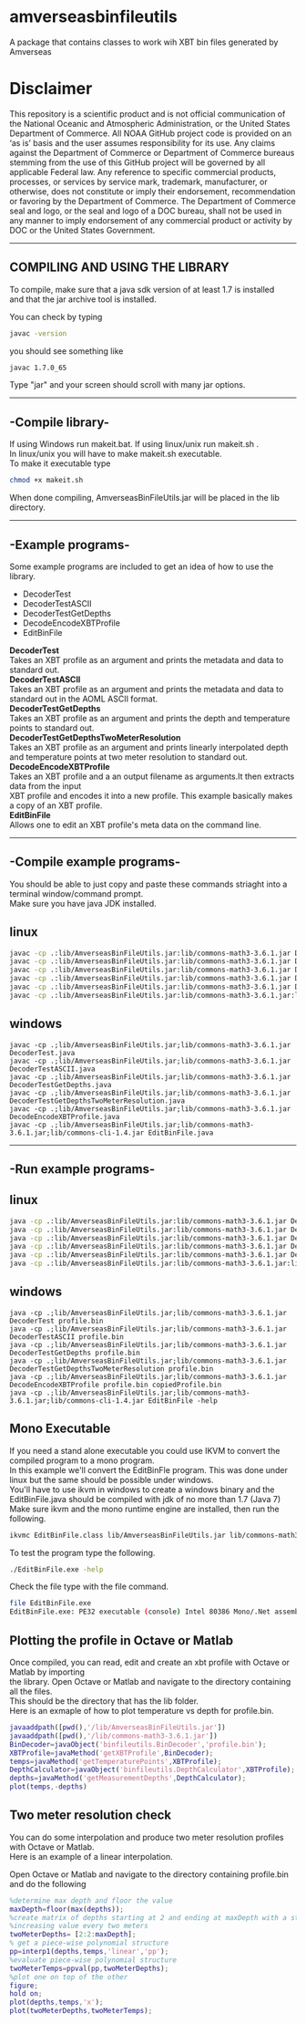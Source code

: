 # amverseasbinfileutils
A package that contains classes to work wih XBT bin files generated by Amverseas<br>

Disclaimer
==========
This repository is a scientific product and is not official communication of the National Oceanic and
Atmospheric Administration, or the United States Department of Commerce. All NOAA GitHub project code is
provided on an ‘as is’ basis and the user assumes responsibility for its use. Any claims against the Department of
Commerce or Department of Commerce bureaus stemming from the use of this GitHub project will be governed
by all applicable Federal law. Any reference to specific commercial products, processes, or services by service
mark, trademark, manufacturer, or otherwise, does not constitute or imply their endorsement, recommendation or
favoring by the Department of Commerce. The Department of Commerce seal and logo, or the seal and logo of a
DOC bureau, shall not be used in any manner to imply endorsement of any commercial product or activity by
DOC or the United States Government.

-----------------------------------
**COMPILING AND USING THE LIBRARY**
------------------------------------

To compile, make sure that a java sdk version of at least 1.7 is installed<br>
and that the jar archive tool is installed.<br>

You can check by typing<br> 
```bash
javac -version
```
you should see something like<br>

```bash
javac 1.7.0_65
```

Type "jar" and your screen should scroll with many jar options.<br>


-----------------
-Compile library-
-----------------

If using Windows run makeit.bat. If using linux/unix run makeit.sh .<br>
In linux/unix you will have to make makeit.sh executable.<br>
To make it executable type<br>
```bash
chmod +x makeit.sh
```
When done compiling, AmverseasBinFileUtils.jar will be placed in the lib directory.<br>

--------------------------
-Example programs-
--------------------------

Some example programs are included to get an idea of how to use the library.<br>

* DecoderTest
* DecoderTestASCII
* DecoderTestGetDepths
* DecodeEncodeXBTProfile
* EditBinFile


<b>DecoderTest</b><br>
Takes an XBT profile as an argument and prints the metadata and data to standard out.<br>
<b>DecoderTestASCII</b><br>
Takes an XBT profile as an argument and prints the metadata and data to standard out in the AOML ASCII format.<br>
<b>DecoderTestGetDepths</b><br>
Takes an XBT profile as an argument and prints the depth and temperature points to standard out.<br>
<b>DecoderTestGetDepthsTwoMeterResolution</b><br>
Takes an XBT profile as an argument and prints linearly interpolated depth and temperature points  at
two meter resolution to standard out.<br>
<b>DecodeEncodeXBTProfile</b><br>
Takes an XBT profile and a an output filename as arguments.It then extracts data from the input <br>
XBT profile and encodes it into a new profile. This example basically makes a copy of an XBT profile.<br>
<b>EditBinFile</b><br>
Allows one to edit an XBT profile's meta data on the command line.<br>

--------------------------
-Compile example programs-
--------------------------

You should be able to just copy and paste these commands striaght into a terminal window/command prompt.<br>
Make sure you have java JDK installed.<br>

linux
-----
```bash
javac -cp .:lib/AmverseasBinFileUtils.jar:lib/commons-math3-3.6.1.jar DecoderTest.java
javac -cp .:lib/AmverseasBinFileUtils.jar:lib/commons-math3-3.6.1.jar DecoderTestASCII.java
javac -cp .:lib/AmverseasBinFileUtils.jar:lib/commons-math3-3.6.1.jar DecoderTestGetDepths.java
javac -cp .:lib/AmverseasBinFileUtils.jar:lib/commons-math3-3.6.1.jar DecoderTestGetDepthsTwoMeterResolution.java
javac -cp .:lib/AmverseasBinFileUtils.jar:lib/commons-math3-3.6.1.jar DecodeEncodeXBTProfile.java
javac -cp .:lib/AmverseasBinFileUtils.jar:lib/commons-math3-3.6.1.jar:lib/commons-cli-1.4.jar EditBinFile.java
```
windows
-------
```widnowsbatch
javac -cp .;lib/AmverseasBinFileUtils.jar;lib/commons-math3-3.6.1.jar DecoderTest.java
javac -cp .;lib/AmverseasBinFileUtils.jar;lib/commons-math3-3.6.1.jar DecoderTestASCII.java
javac -cp .;lib/AmverseasBinFileUtils.jar;lib/commons-math3-3.6.1.jar DecoderTestGetDepths.java
javac -cp .;lib/AmverseasBinFileUtils.jar;lib/commons-math3-3.6.1.jar DecoderTestGetDepthsTwoMeterResolution.java
javac -cp .;lib/AmverseasBinFileUtils.jar;lib/commons-math3-3.6.1.jar DecodeEncodeXBTProfile.java
javac -cp .;lib/AmverseasBinFileUtils.jar;lib/commons-math3-3.6.1.jar;lib/commons-cli-1.4.jar EditBinFile.java
```
----------------------
-Run example programs-
----------------------

linux
-----
```bash
java -cp .:lib/AmverseasBinFileUtils.jar:lib/commons-math3-3.6.1.jar DecoderTest profile.bin
java -cp .:lib/AmverseasBinFileUtils.jar:lib/commons-math3-3.6.1.jar DecoderTestASCII profile.bin
java -cp .:lib/AmverseasBinFileUtils.jar:lib/commons-math3-3.6.1.jar DecoderTestGetDepths profile.bin
java -cp .:lib/AmverseasBinFileUtils.jar:lib/commons-math3-3.6.1.jar DecoderTestGetDepthsTwoMeterResolution profile.bin
java -cp .:lib/AmverseasBinFileUtils.jar:lib/commons-math3-3.6.1.jar DecodeEncodeXBTProfile profile.bin copiedProfile.bin
java -cp .:lib/AmverseasBinFileUtils.jar:lib/commons-math3-3.6.1.jar:lib/commons-cli-1.4.jar EditBinFile -help
```
windows
-------
```windows batch
java -cp .;lib/AmverseasBinFileUtils.jar;lib/commons-math3-3.6.1.jar DecoderTest profile.bin
java -cp .;lib/AmverseasBinFileUtils.jar;lib/commons-math3-3.6.1.jar DecoderTestASCII profile.bin
java -cp .;lib/AmverseasBinFileUtils.jar;lib/commons-math3-3.6.1.jar DecoderTestGetDepths profile.bin
java -cp .;lib/AmverseasBinFileUtils.jar;lib/commons-math3-3.6.1.jar DecoderTestGetDepthsTwoMeterResolution profile.bin
java -cp .;lib/AmverseasBinFileUtils.jar;lib/commons-math3-3.6.1.jar DecodeEncodeXBTProfile profile.bin copiedProfile.bin
java -cp .;lib/AmverseasBinFileUtils.jar;lib/commons-math3-3.6.1.jar;lib/commons-cli-1.4.jar EditBinFile -help

```

Mono Executable
---------------

If you need a stand alone executable you could use IKVM to convert the compiled program to a mono program.<br>
In this example we'll convert the EditBinFle program. This was done under linux but the same should be possible under windows.<br>
You'll have to use ikvm in windows to create a windows binary and the EditBinFile.java should be compiled with jdk of no more than 1.7 (Java 7)<br>
Make sure ikvm and the mono runtime engine are installed, then run the following.<br>
```bash
ikvmc EditBinFile.class lib/AmverseasBinFileUtils.jar lib/commons-math3-3.6.1.jar lib/commons-cli-1.4.jar
```
To test the program type the following.<br>
```bash
./EditBinFile.exe -help
```
Check the file type with the file command.<br>
```bash
file EditBinFile.exe
EditBinFile.exe: PE32 executable (console) Intel 80386 Mono/.Net assembly, for MS Windows
```

Plotting the profile in Octave or Matlab
----------------------------------------
Once compiled, you can read, edit and create an xbt profile with Octave or Matlab by importing<br>
the library. Open Octave or Matlab and navigate to the directory containing all the files.<br>
This should be the directory that has the lib folder.<br>
Here is an exmaple of how to plot temperature vs depth for profile.bin.<br>
```matlab
javaaddpath([pwd(),'/lib/AmverseasBinFileUtils.jar'])
javaaddpath([pwd(),'/lib/commons-math3-3.6.1.jar'])
BinDecoder=javaObject('binfileutils.BinDecoder','profile.bin');
XBTProfile=javaMethod('getXBTProfile',BinDecoder);
temps=javaMethod('getTemperaturePoints',XBTProfile);
DepthCalculator=javaObject('binfileutils.DepthCalculator',XBTProfile);
depths=javaMethod('getMeasurementDepths',DepthCalculator);
plot(temps,-depths)
```

Two meter resolution check
--------------------------

You can do some interpolation and produce two meter resolution profiles with Octave or Matlab.<br>
Here is an example of a linear interpolation.<br>

Open Octave or Matlab and navigate to the directory containing profile.bin and do the following<br>
```matlab
%determine max depth and floor the value
maxDepth=floor(max(depths));
%create matrix of depths starting at 2 and ending at maxDepth with a step of 2
%increasing value every two meters
twoMeterDepths= [2:2:maxDepth];
% get a piece-wise polynomial structure
pp=interp1(depths,temps,'linear','pp');
%evaluate piece-wise polynomial structure
twoMeterTemps=ppval(pp,twoMeterDepths);
%plot one on top of the other
figure;
hold on;
plot(depths,temps,'x');
plot(twoMeterDepths,twoMeterTemps);
```



